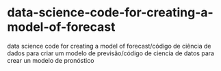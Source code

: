 # data-science-code-for-creating-a-model-of-forecast
data science code for creating a model of forecast/código de ciência de dados para criar um modelo de previsão/código de ciencia de datos para crear un modelo de pronóstico
